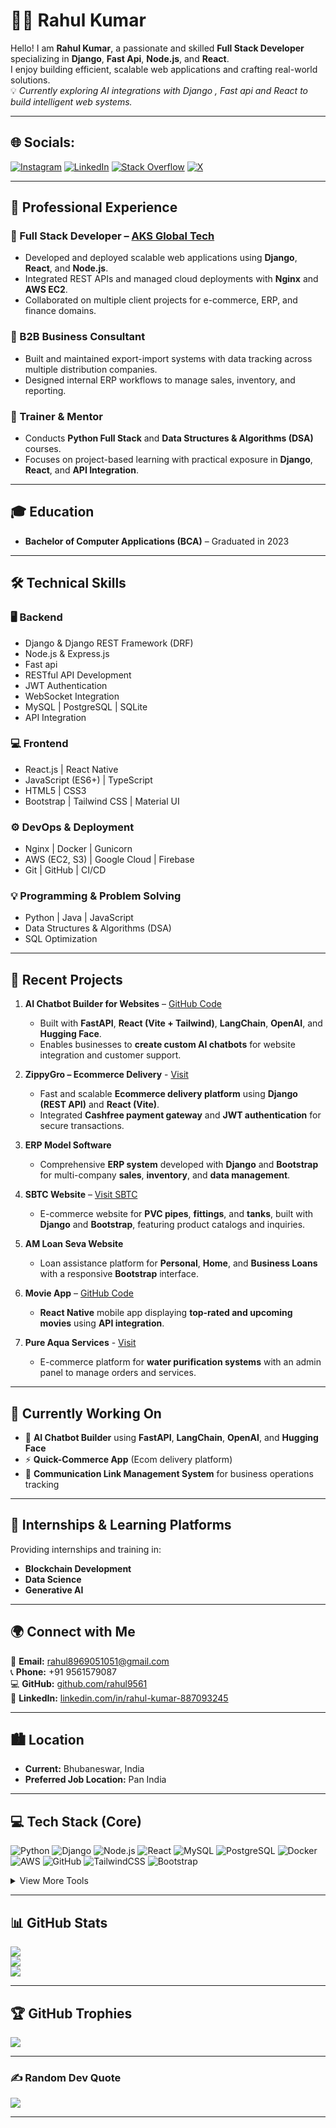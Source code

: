 # 👨‍💻 Rahul Kumar  

Hello! I am **Rahul Kumar**, a passionate and skilled **Full Stack Developer** specializing in **Django**, **Fast Api**, **Node.js**, and **React**.  
I enjoy building efficient, scalable web applications and crafting real-world solutions.  
💡 *Currently exploring AI integrations with Django , Fast api and React to build intelligent web systems.*  

---

## 🌐 Socials:
[![Instagram](https://img.shields.io/badge/Instagram-%23E4405F.svg?logo=Instagram&logoColor=white)](https://www.instagram.com/imrahul____007/) 
[![LinkedIn](https://img.shields.io/badge/LinkedIn-%230077B5.svg?logo=linkedin&logoColor=white)](https://linkedin.com/in/rahul-kumar-887093245) 
[![Stack Overflow](https://img.shields.io/badge/-Stackoverflow-FE7A16?logo=stack-overflow&logoColor=white)](https://stackoverflow.com/users/20373450/rahul-kumar) 
[![X](https://img.shields.io/badge/X-black.svg?logo=X&logoColor=white)](https://x.com/rahul95615)  

---

## 🏢 Professional Experience  

### 🔹 Full Stack Developer – [AKS Global Tech](https://www.aksglobaltech.com/)
- Developed and deployed scalable web applications using **Django**, **React**, and **Node.js**.  
- Integrated REST APIs and managed cloud deployments with **Nginx** and **AWS EC2**.  
- Collaborated on multiple client projects for e-commerce, ERP, and finance domains.  

### 🔹 B2B Business Consultant  
- Built and maintained export-import systems with data tracking across multiple distribution companies.  
- Designed internal ERP workflows to manage sales, inventory, and reporting.  

### 🔹 Trainer & Mentor  
- Conducts **Python Full Stack** and **Data Structures & Algorithms (DSA)** courses.  
- Focuses on project-based learning with practical exposure in **Django**, **React**, and **API Integration**.  

---

## 🎓 Education  
- **Bachelor of Computer Applications (BCA)** – Graduated in 2023  

---

## 🛠️ Technical Skills  

### 🖥️ Backend  
- Django & Django REST Framework (DRF)  
- Node.js & Express.js
- Fast api
- RESTful API Development  
- JWT Authentication  
- WebSocket Integration  
- MySQL | PostgreSQL | SQLite  
- API Integration  

### 💻 Frontend  
- React.js | React Native  
- JavaScript (ES6+) | TypeScript  
- HTML5 | CSS3  
- Bootstrap | Tailwind CSS | Material UI  

### ⚙️ DevOps & Deployment  
- Nginx | Docker | Gunicorn  
- AWS (EC2, S3) | Google Cloud | Firebase  
- Git | GitHub | CI/CD  

### 💡 Programming & Problem Solving  
- Python | Java | JavaScript  
- Data Structures & Algorithms (DSA)  
- SQL Optimization  

---

## 📌 Recent Projects  

1. **AI Chatbot Builder for Websites** – [GitHub Code](https://github.com/rahul9561/AI-Chatbot-Builder-for-Websites)  
   - Built with **FastAPI**, **React (Vite + Tailwind)**, **LangChain**, **OpenAI**, and **Hugging Face**.  
   - Enables businesses to **create custom AI chatbots** for website integration and customer support.  

2. **ZippyGro – Ecommerce Delivery** - [Visit](https://zippygro.com/)
   - Fast and scalable **Ecommerce delivery platform** using **Django (REST API)** and **React (Vite)**.  
   - Integrated **Cashfree payment gateway** and **JWT authentication** for secure transactions.  

3. **ERP Model Software**  
   - Comprehensive **ERP system** developed with **Django** and **Bootstrap** for multi-company **sales**, **inventory**, and **data management**.  

4. **SBTC Website** – [Visit SBTC](https://www.sbtc.one)  
   - E-commerce website for **PVC pipes**, **fittings**, and **tanks**, built with **Django** and **Bootstrap**, featuring product catalogs and inquiries.  

5. **AM Loan Seva Website**  
   - Loan assistance platform for **Personal**, **Home**, and **Business Loans** with a responsive **Bootstrap** interface.  

6. **Movie App** – [GitHub Code](https://github.com/rahul9561/movies_mobile_app)  
   - **React Native** mobile app displaying **top-rated and upcoming movies** using **API integration**.  

7. **Pure Aqua Services**  - [Visit](https://pureaquaservices.com/)
   - E-commerce platform for **water purification systems** with an admin panel to manage orders and services.  


---

## 🧠 Currently Working On  
- 🚀 **AI Chatbot Builder** using **FastAPI**, **LangChain**, **OpenAI**, and **Hugging Face**  
- ⚡ **Quick-Commerce  App** (Ecom delivery platform)  
- 🧩 **Communication Link Management System** for business operations tracking  

---

## 🎯 Internships & Learning Platforms  
Providing internships and training in:  
- **Blockchain Development**  
- **Data Science**  
- **Generative AI**  

---

## 🌍 Connect with Me  

📧 **Email:** [rahul8969051051@gmail.com](mailto:rahul8969051051@gmail.com)  
📞 **Phone:** +91 9561579087  
💻 **GitHub:** [github.com/rahul9561](https://github.com/rahul9561)  
🔗 **LinkedIn:** [linkedin.com/in/rahul-kumar-887093245](https://www.linkedin.com/in/rahul-kumar-887093245/)  

---

## 🏙️ Location  
- **Current:** Bhubaneswar, India  
- **Preferred Job Location:** Pan India  

---

## 💻 Tech Stack (Core)
![Python](https://img.shields.io/badge/python-3670A0?style=for-the-badge&logo=python&logoColor=ffdd54)
![Django](https://img.shields.io/badge/django-%23092E20.svg?style=for-the-badge&logo=django&logoColor=white)
![Node.js](https://img.shields.io/badge/node.js-339933?style=for-the-badge&logo=nodedotjs&logoColor=white)
![React](https://img.shields.io/badge/react-%2320232a.svg?style=for-the-badge&logo=react&logoColor=%2361DAFB)
![MySQL](https://img.shields.io/badge/mysql-4479A1.svg?style=for-the-badge&logo=mysql&logoColor=white)
![PostgreSQL](https://img.shields.io/badge/postgresql-%23316192.svg?style=for-the-badge&logo=postgresql&logoColor=white)
![Docker](https://img.shields.io/badge/docker-%230db7ed.svg?style=for-the-badge&logo=docker&logoColor=white)
![AWS](https://img.shields.io/badge/aws-%23FF9900.svg?style=for-the-badge&logo=amazon-aws&logoColor=white)
![GitHub](https://img.shields.io/badge/github-%23121011.svg?style=for-the-badge&logo=github&logoColor=white)
![TailwindCSS](https://img.shields.io/badge/tailwindcss-%2338B2AC.svg?style=for-the-badge&logo=tailwind-css&logoColor=white)
![Bootstrap](https://img.shields.io/badge/bootstrap-%238511FA.svg?style=for-the-badge&logo=bootstrap&logoColor=white)

<details>
  <summary>View More Tools</summary>
  
  ![Nginx](https://img.shields.io/badge/nginx-%23009639.svg?style=for-the-badge&logo=nginx&logoColor=white)
  ![Gunicorn](https://img.shields.io/badge/gunicorn-%298729.svg?style=for-the-badge&logo=gunicorn&logoColor=white)
  ![MongoDB](https://img.shields.io/badge/MongoDB-%234ea94b.svg?style=for-the-badge&logo=mongodb&logoColor=white)
  ![React Native](https://img.shields.io/badge/react_native-%2320232a.svg?style=for-the-badge&logo=react&logoColor=%2361DAFB)
  ![Firebase](https://img.shields.io/badge/firebase-a08021?style=for-the-badge&logo=firebase&logoColor=ffcd34)
  ![CI/CD](https://img.shields.io/badge/CI%2FCD-blue?style=for-the-badge&logo=jenkins)
  ![Vite](https://img.shields.io/badge/vite-%23646CFF.svg?style=for-the-badge&logo=vite&logoColor=white)
  ![GraphQL](https://img.shields.io/badge/graphql-E10098?style=for-the-badge&logo=graphql&logoColor=white)
</details>

---

## 📊 GitHub Stats
![](https://github-readme-stats.vercel.app/api?username=rahul9561&theme=dark&hide_border=false&include_all_commits=true&count_private=true)<br/>
![](https://github-readme-streak-stats.herokuapp.com/?user=rahul9561&theme=dark&hide_border=false)<br/>
![](https://github-readme-stats.vercel.app/api/top-langs/?username=rahul9561&theme=dark&hide_border=false&layout=compact)

---

## 🏆 GitHub Trophies
![](https://github-profile-trophy.vercel.app/?username=rahul9561&theme=radical&no-frame=false&no-bg=true&margin-w=4)

---

### ✍️ Random Dev Quote
![](https://quotes-github-readme.vercel.app/api?type=horizontal&theme=radical)

---

<!-- Proudly created by Rahul Kumar -->

